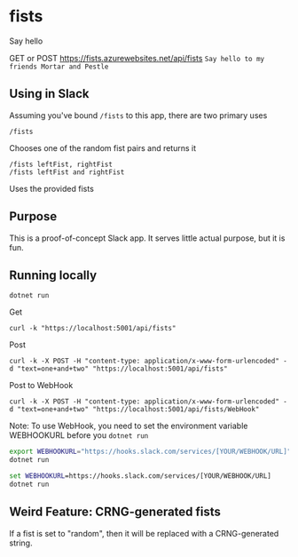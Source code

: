# fists
Say hello

GET or POST https://fists.azurewebsites.net/api/fists
`Say hello to my friends Mortar and Pestle`

## Using in Slack
Assuming you've bound `/fists` to this app, there are two primary uses
```
/fists
```
Chooses one of the random fist pairs and returns it

```
/fists leftFist, rightFist
/fists leftFist and rightFist
```
Uses the provided fists

## Purpose
This is a proof-of-concept Slack app. It serves little actual purpose, but it is fun.

## Running locally
`dotnet run`

Get
```
curl -k "https://localhost:5001/api/fists"
```

Post
```
curl -k -X POST -H "content-type: application/x-www-form-urlencoded" -d "text=one+and+two" "https://localhost:5001/api/fists"
```

Post to WebHook
```
curl -k -X POST -H "content-type: application/x-www-form-urlencoded" -d "text=one+and+two" "https://localhost:5001/api/fists/WebHook"
```

Note:
To use WebHook, you need to set the environment variable WEBHOOKURL before you `dotnet run`

```bash
export WEBHOOKURL="https://hooks.slack.com/services/[YOUR/WEBHOOK/URL]"
dotnet run
```

```cmd
set WEBHOOKURL=https://hooks.slack.com/services/[YOUR/WEBHOOK/URL]
dotnet run
```

## Weird Feature: CRNG-generated fists

If a fist is set to "random", then it will be replaced with a CRNG-generated string.
